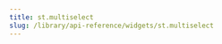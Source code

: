 ```yaml
---
title: st.multiselect
slug: /library/api-reference/widgets/st.multiselect
---
```


<Autofunction function="streamlit.multiselect" />
